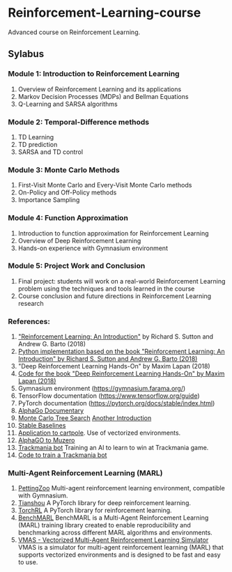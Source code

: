 # Reinforcement-Learning-course
Advanced course on Reinforcement Learning.


## Sylabus

### Module 1: Introduction to Reinforcement Learning

1. Overview of Reinforcement Learning and its applications
1. Markov Decision Processes (MDPs) and Bellman Equations
1. Q-Learning and SARSA algorithms

### Module 2: Temporal-Difference methods

1. TD Learning
2. TD prediction
3. SARSA and TD control

### Module 3: Monte Carlo Methods

1. First-Visit Monte Carlo and Every-Visit Monte Carlo methods
1. On-Policy and Off-Policy methods
1. Importance Sampling

### Module 4: Function Approximation

1. Introduction to function approximation for Reinforcement Learning
1. Overview of Deep Reinforcement Learning
1. Hands-on experience with Gymnasium environment

### Module 5: Project Work and Conclusion

1. Final project: students will work on a real-world Reinforcement Learning problem using the techniques and tools learned in the course
1. Course conclusion and future directions in Reinforcement Learning research

### References:

1. ["Reinforcement Learning: An Introduction"](https://mega.nz/file/PRYgTQZS#mDQlM1ztv_WYiSQhvBbPI6k2aSaQnq5Jm796H9F9PMk) by Richard S. Sutton and Andrew G. Barto (2018)
1. [Python implementation based on the book "Reinforcement Learning: An Introduction" by Richard S. Sutton and Andrew G. Barto (2018)](https://github.com/ShangtongZhang/reinforcement-learning-an-introduction) 
1. "Deep Reinforcement Learning Hands-On" by Maxim Lapan (2018)
1. [Code for the book "Deep Reinforcement Learning Hands-On" by Maxim Lapan (2018)](https://github.com/PacktPublishing/Deep-Reinforcement-Learning-Hands-On-Second-Edition)
1. Gymnasium environment (https://gymnasium.farama.org/)
1. TensorFlow documentation (https://www.tensorflow.org/guide)
1. PyTorch documentation (https://pytorch.org/docs/stable/index.html)
1. [AlphaGo Documentary](https://www.youtube.com/watch?v=WXuK6gekU1Y)
1. [Monte Carlo Tree Search](https://en.wikipedia.org/wiki/Monte_Carlo_tree_search) [Another Introduction](https://int8.io/monte-carlo-tree-search-beginners-guide/#Policy_network_training_in_Alpha_Go_and_Alpha_Zero)
2. [Stable Baselines](https://stable-baselines.readthedocs.io/en/master/guide/quickstart.html)
3. [Application to cartpole](https://stable-baselines.readthedocs.io/en/master/guide/examples.html#multiprocessing-unleashing-the-power-of-vectorized-environments). Use of vectorized environments.
4. [AlphaGO to Muzero](https://www.youtube.com/watch?v=lVMgxtm5L-U)
4. [Trackmania bot](https://www.youtube.com/watch?v=Dw3BZ6O_8LY) Training an AI to learn to win at Trackmania game.
5. [Code to train a Trackmania bot](https://github.com/fccoelho/tmrl)

### Multi-Agent Reinforcement Learning (MARL)
1. [PettingZoo](https://pettingzoo.farama.org) Multi-agent reinforcement learning environment, compatible with Gymnasium.
2. [Tianshou](https://tianshou.readthedocs.io/en/latest/) A PyTorch library for deep reinforcement learning.
3. [TorchRL](https://pytorch.org/rl/stable/index.html) A PyTorch library for reinforcement learning.
4. [BenchMARL](https://github.com/facebookresearch/BenchMARL) BenchMARL is a Multi-Agent Reinforcement Learning (MARL) training library created to enable reproducibility and benchmarking across different MARL algorithms and environments.
5. [VMAS - Vectorized Multi-Agent Reinforcement Learning Simulator](https://github.com/proroklab/VectorizedMultiAgentSimulator) VMAS is a simulator for multi-agent reinforcement learning (MARL) that supports vectorized environments and is designed to be fast and easy to use.